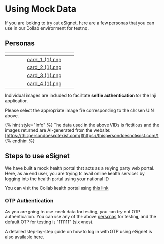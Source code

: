 # Using Mock Data

If you are looking to try out eSignet, here are a few personas that you can use in our Collab environment for testing.

## Personas

<table data-card-size="large" data-view="cards" data-full-width="true"><thead><tr><th data-type="users" data-multiple></th><th data-hidden></th><th data-hidden></th><th data-hidden></th><th data-hidden data-card-cover data-type="files"></th><th data-hidden data-type="users" data-multiple></th><th data-hidden data-type="users" data-multiple></th></tr></thead><tbody><tr><td></td><td></td><td></td><td></td><td><a href="../.gitbook/assets/card_1 (1).png">card_1 (1).png</a></td><td></td><td></td></tr><tr><td></td><td></td><td></td><td></td><td><a href="../.gitbook/assets/card_2 (1).png">card_2 (1).png</a></td><td></td><td></td></tr><tr><td></td><td></td><td></td><td></td><td><a href="../.gitbook/assets/card_3 (1).png">card_3 (1).png</a></td><td></td><td></td></tr><tr><td></td><td></td><td></td><td></td><td><a href="../.gitbook/assets/card_4 (1).png">card_4 (1).png</a></td><td></td><td></td></tr></tbody></table>

Individual images are included to facilitate **selfie authentication** for the Inji application.

Please select the appropriate image file corresponding to the chosen UIN above.


{% hint style="info" %}
The data used in the above VIDs is fictitious and the images returned are AI-generated from the website: [https://thispersondoesnotexist.com/](https://thispersondoesnotexist.com/)
{% endhint %}

## Steps to use eSignet

We have built a mock health portal that acts as a relying party web portal. Here, as an end user, you are trying to avail online health services by logging into the health portal using your national ID.

You can visit the Collab health portal using [this link](https://healthservices-esignet.collab.mosip.net/).

### OTP Authentication

As you are going to use mock data for testing, you can try out OTP authentication. You can use any of the above [personas](using-mock-data.md#personas) for testing, and the default OTP for testing is "111111" (six ones).

A detailed step-by-step guide on how to log in with OTP using eSignet is also available [here](../end-user-guide/login-with-otp/).
